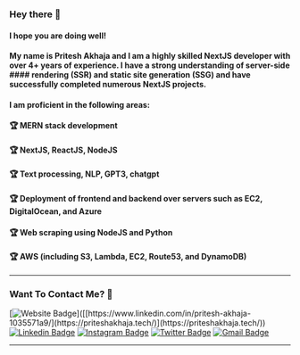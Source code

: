 ### Hey there 👋

#### I hope you are doing well!

#### My name is Pritesh Akhaja and I am a highly skilled NextJS developer with over 4+ years of experience. I have a strong understanding of server-side #### rendering (SSR) and static site generation (SSG) and have successfully completed numerous NextJS projects.

#### I am proficient in the following areas:

#### 🏆 MERN stack development
#### 🏆 NextJS, ReactJS, NodeJS
#### 🏆 Text processing, NLP, GPT3, chatgpt
#### 🏆 Deployment of frontend and backend over servers such as EC2, DigitalOcean, and Azure
#### 🏆 Web scraping using NodeJS and Python
#### 🏆 AWS (including S3, Lambda, EC2, Route53, and DynamoDB)

---

### Want To Contact Me? 📱

[![Website Badge](https://img.shields.io/badge/-Pritesh_Akhaja-yellow?style=plastic&logo=Website&logoColor=white&link=[https://www.linkedin.com/in/pritesh-akhaja-1035571a9/](https://priteshakhaja.tech/))]([[https://www.linkedin.com/in/pritesh-akhaja-1035571a9/](https://priteshakhaja.tech/)](https://priteshakhaja.tech/))
[![Linkedin Badge](https://img.shields.io/badge/-Pritesh_Akhaja-blue?style=plastic&logo=Linkedin&logoColor=white&link=https://www.linkedin.com/in/pritesh-akhaja-1035571a9/)](https://www.linkedin.com/in/pritesh-akhaja-1035571a9/)
[![Instagram Badge](https://img.shields.io/badge/-priteshakhaja-purple?style=plastic&logo=instagram&logoColor=white&link=https://instagram.com/pritesh_akhaja/)](https://instagram.com/pritesh_akhaja)
[![Twitter Badge](https://img.shields.io/badge/-PriteshAkhaja-blue?style=plastic&logo=Twitter&logoColor=white&link=https://twitter.com/pritesh95302576/)](https://twitter.com/pritesh95302576/)
[![Gmail Badge](https://img.shields.io/badge/priteshakhaja1234@gmail.com-white?style=plastic&logo=Gmail&logoColor=&link=mailto:priteshakhaja1234@gmail.com)](mailto:priteshakhaja1234@gmail.com)



---

